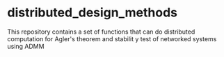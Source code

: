 # distributed_design_methods
This repository contains a set of functions that can do distributed computation for Agler's theorem and stabilit
y test of networked systems using ADMM

